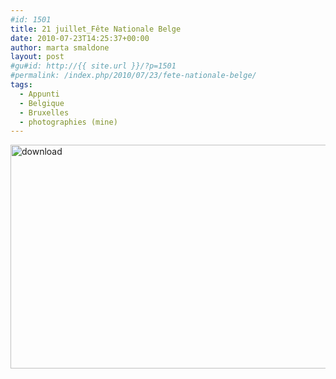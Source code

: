 ```yaml
---
#id: 1501
title: 21 juillet_Fête Nationale Belge
date: 2010-07-23T14:25:37+00:00
author: marta smaldone
layout: post
#gu#id: http://{{ site.url }}/?p=1501
#permalink: /index.php/2010/07/23/fete-nationale-belge/
tags:
  - Appunti
  - Belgique
  - Bruxelles
  - photographies (mine)
---
```

<img class="aligncenter wp-image-3618" src="{{ site.url }}/images/uploads/2010/07/download.jpg" alt="download" width="550" height="358" srcset="{{ site.url }}/images/uploads/2010/07/download.jpg 692w, {{ site.url }}/images/uploads/2010/07/download-300x195.jpg 300w" sizes="(max-width: 550px) 100vw, 550px" />